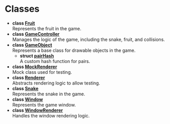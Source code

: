 # Classes




* **class [Fruit](Classes/class_fruit.md)** <br>Represents the fruit in the game. 
* **class [GameController](Classes/class_game_controller.md)** <br>Manages the logic of the game, including the snake, fruit, and collisions. 
* **class [GameObject](Classes/class_game_object.md)** <br>Represents a base class for drawable objects in the game. 
    * **struct [pairHash](Classes/struct_game_object_1_1pair_hash.md)** <br>A custom hash function for pairs. 
* **class [MockRenderer](Classes/class_mock_renderer.md)** <br>Mock class used for testing. 
* **class [Renderer](Classes/class_renderer.md)** <br>Abstracts rendering logic to allow testing. 
* **class [Snake](Classes/class_snake.md)** <br>Represents the snake in the game. 
* **class [Window](Classes/class_window.md)** <br>Represents the game window. 
* **class [WindowRenderer](Classes/class_window_renderer.md)** <br>Handles the window rendering logic. 

